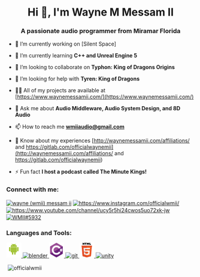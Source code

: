 <h1 align="center">Hi 👋, I'm Wayne M Messam II</h1>
<h3 align="center">A passionate audio programmer from Miramar Florida</h3>

- 🔭 I’m currently working on [Silent Space]

- 🌱 I’m currently learning **C++ and Unreal Engine 5**

- 👯 I’m looking to collaborate on **Typhon: King of Dragons Origins**

- 🤝 I’m looking for help with **Tyren: King of Dragons**

- 👨‍💻 All of my projects are available at [https://www.waynemessamii.com/](https://www.waynemessamii.com/)

- 💬 Ask me about **Audio Middleware, Audio System Design, and 8D Audio**

- 📫 How to reach me **wmiiaudio@gmail.com**

- 📄 Know about my experiences [http://waynemessamii.com/affiliations/ and https://gitlab.com/officialwaynemii](http://waynemessamii.com/affiliations/ and https://gitlab.com/officialwaynemii)

- ⚡ Fun fact **I host a podcast called The Minute Kings!**

<h3 align="left">Connect with me:</h3>
<p align="left">
<a href="https://linkedin.com/in/wayne (wmii) messam ii" target="blank"><img align="center" src="https://raw.githubusercontent.com/rahuldkjain/github-profile-readme-generator/master/src/images/icons/Social/linked-in-alt.svg" alt="wayne (wmii) messam ii" height="30" width="40" /></a>
<a href="https://instagram.com/https://www.instagram.com/officialwmii/" target="blank"><img align="center" src="https://raw.githubusercontent.com/rahuldkjain/github-profile-readme-generator/master/src/images/icons/Social/instagram.svg" alt="https://www.instagram.com/officialwmii/" height="30" width="40" /></a>
<a href="https://www.youtube.com/c/https://www.youtube.com/channel/ucy5r5hi24cwos5uo72xk-jw" target="blank"><img align="center" src="https://raw.githubusercontent.com/rahuldkjain/github-profile-readme-generator/master/src/images/icons/Social/youtube.svg" alt="https://www.youtube.com/channel/ucy5r5hi24cwos5uo72xk-jw" height="30" width="40" /></a>
<a href="https://discord.gg/WMII#5932" target="blank"><img align="center" src="https://raw.githubusercontent.com/rahuldkjain/github-profile-readme-generator/master/src/images/icons/Social/discord.svg" alt="WMII#5932" height="30" width="40" /></a>
</p>

<h3 align="left">Languages and Tools:</h3>
<p align="left"> <a href="https://developer.android.com" target="_blank" rel="noreferrer"> <img src="https://raw.githubusercontent.com/devicons/devicon/master/icons/android/android-original-wordmark.svg" alt="android" width="40" height="40"/> </a> <a href="https://www.blender.org/" target="_blank" rel="noreferrer"> <img src="https://download.blender.org/branding/community/blender_community_badge_white.svg" alt="blender" width="40" height="40"/> </a> <a href="https://www.w3schools.com/cs/" target="_blank" rel="noreferrer"> <img src="https://raw.githubusercontent.com/devicons/devicon/master/icons/csharp/csharp-original.svg" alt="csharp" width="40" height="40"/> </a> <a href="https://git-scm.com/" target="_blank" rel="noreferrer"> <img src="https://www.vectorlogo.zone/logos/git-scm/git-scm-icon.svg" alt="git" width="40" height="40"/> </a> <a href="https://www.w3.org/html/" target="_blank" rel="noreferrer"> <img src="https://raw.githubusercontent.com/devicons/devicon/master/icons/html5/html5-original-wordmark.svg" alt="html5" width="40" height="40"/> </a> <a href="https://unity.com/" target="_blank" rel="noreferrer"> <img src="https://www.vectorlogo.zone/logos/unity3d/unity3d-icon.svg" alt="unity" width="40" height="40"/> </a> </p>

<p>&nbsp;<img align="center" src="https://github-readme-stats.vercel.app/api?username=officialwmii&show_icons=true&locale=en" alt="officialwmii" /></p>
